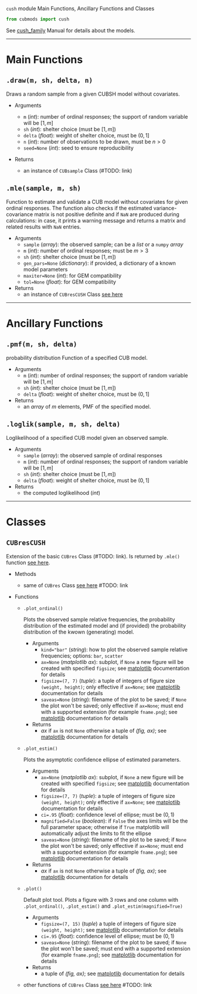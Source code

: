 `cush` module Main Functions, Ancillary Functions and Classes

```Python
from cubmods import cush
```

See [cush_family](../05_cush_family.md) Manual for details about the models.

***

# Main Functions

## `.draw(m, sh, delta, n)`

Draws a random sample from a given CUBSH model without covariates.

- Arguments
  - `m` (_int_): number of ordinal responses; the support of random variable will be $[1,m]$
  - `sh` (_int_): shelter choice (must be $[1,m]$)
  - `delta` (_float_): weight of shelter choice, must be $(0,1]$
  - `n` (_int_): number of observations to be drawn, must be $n>0$
  - `seed=None` (_int_): seed to ensure reproducibility

- Returns
  - an instance of `CUBsample` Class (#TODO: link)

## `.mle(sample, m, sh)`

Function to estimate and validate a CUB model without covariates for given ordinal responses. The function also checks if the estimated variance-covariance matrix is not positive definite and if `NaN` are produced during calculations: in case, it prints a warning message and returns a matrix and related results with `NaN` entries.

- Arguments
  - `sample` (_array_): the observed sample; can be a _list_ or a `numpy` _array_
  - `m` (_int_): number of ordinal responses; must be $m>3$
  - `sh` (_int_): shelter choice (must be $[1,m]$)
  - `gen_pars=None` (_dictionary_): if provided, a dictionary of a known model parameters
  - `maxiter=None` (_int_): for GEM compatibility
  - `tol=None` (_float_): for GEM compatibility
- Returns
  - an instance of `CUBresCUSH` Class [see here](cush.md#CUBresCUSH)

***

# Ancillary Functions

## `.pmf(m, sh, delta)`
probability distribution Function of a specified CUB model.
- Arguments
  - `m` (_int_): number of ordinal responses; the support of random variable will be $[1,m]$
  - `sh` (_int_): shelter choice (must be $[1,m]$)
  - `delta` (_float_): weight of shelter choice, must be $(0,1]$
- Returns
  - an _array_ of $m$ elements, PMF of the specified model.

## `.loglik(sample, m, sh, delta)`
Loglikelihood of a specified CUB model given an observed sample.
- Arguments
  - `sample` (_array_): the observed sample of ordinal responses
  - `m` (_int_): number of ordinal responses; the support of random variable will be $[1,m]$
  - `sh` (_int_): shelter choice (must be $[1,m]$)
  - `delta` (_float_): weight of shelter choice, must be $(0,1]$
- Returns
  - the computed loglikelihood (_int_)

***

# Classes

## `CUBresCUSH`

Extension of the basic `CUBres` Class (#TODO: link). Is returned by `.mle()` function [see here](cub.md#mle).

- Methods
  - same of `CUBres` Class [see here]() #TODO: link

- Functions
  - `.plot_ordinal()`
    
    Plots the observed sample relative frequencies, the probability distribution of the estimated model and (if provided) the probability distribution of the kwown (generating) model.

    - Arguments
      - `kind="bar"` (_string_): how to plot the observed sample relative frequencies; options: `bar`, `scatter`
      - `ax=None` (_matplotlib ax_): subplot, if `None` a new figure will be created with specified `figsize`; see [matplotlib](https://matplotlib.org) documentation for details
      - `figsize=(7, 7)` (_tuple_): a tuple of integers of figure size `(weight, height)`; only effective if `ax=None`; see [matplotlib](https://matplotlib.org) documentation for details
      - `saveas=None` (_string_): filename of the plot to be saved; if `None` the plot won't be saved; only effective if `ax=None`; must end with a supported extension (for example `fname.png`); see [matplotlib](https://matplotlib.org) documentation for details
    - Returns
      - _ax_ if `ax` is not `None` otherwise a tuple of _(fig, ax)_; see [matplotlib](https://matplotlib.org) documentation for details

  - `.plot_estim()`

    Plots the asymptotic confidence ellipse of estimated parameters.
      
    - Arguments
      - `ax=None` (_matplotlib ax_): subplot, if `None` a new figure will be created with specified `figsize`; see [matplotlib](https://matplotlib.org) documentation for details
      - `figsize=(7, 7)` (_tuple_): a tuple of integers of figure size `(weight, height)`; only effective if `ax=None`; see [matplotlib](https://matplotlib.org) documentation for details
      - `ci=.95` (_float_): confidence level of ellipse; must be $(0,1)$
      - `magnified=False` (_boolean_): if `False` the axes limits will be the full parameter space; otherwise if `True` matplotlib will automatically adjust the limits to fit the ellipse
      - `saveas=None` (_string_): filename of the plot to be saved; if `None` the plot won't be saved; only effective if `ax=None`; must end with a supported extension (for example `fname.png`); see [matplotlib](https://matplotlib.org) documentation for details
    - Returns
      - _ax_ if `ax` is not `None` otherwise a tuple of _(fig, ax)_; see [matplotlib](https://matplotlib.org) documentation for details
 
  - `.plot()`
    
    Default plot tool. Plots a figure with 3 rows and one column with `.plot_ordinal()`, `.plot_estim()` and `.plot_estim(magnified=True)`
    - Arguments
      - `figsize=(7, 15)` (_tuple_) a tuple of integers of figure size `(weight, height)`; see [matplotlib](https://matplotlib.org) documentation for details
      - `ci=.95` (_float_): confidence level of ellipse; must be $(0,1)$
      - `saveas=None` (_string_): filename of the plot to be saved; if `None` the plot won't be saved; must end with a supported extension (for example `fname.png`); see [matplotlib](https://matplotlib.org) documentation for details
    - Returns
      - a tuple of _(fig, ax)_; see [matplotlib](https://matplotlib.org) documentation for details

  - other functions of `CUBres` Class [see here]() #TODO: link

